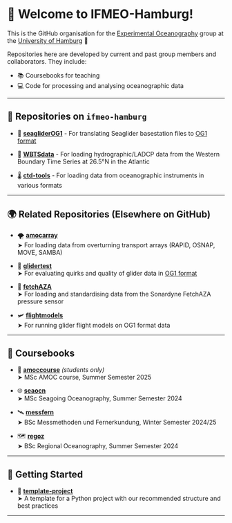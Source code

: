 # 👋 Welcome to IFMEO-Hamburg!

This is the GitHub organisation for the [Experimental Oceanography](http://eleanorfrajka.com) group at the [University of Hamburg](https://www.ifm.uni-hamburg.de/en.html) 🌊

Repositories here are developed by current and past group members and collaborators. They include:

- 📚 Coursebooks for teaching
- 💻 Code for processing and analysing oceanographic data

---
  
## 🧰 Repositories on `ifmeo-hamburg`

- 🐋 [**seagliderOG1**](http://github.com/ifmeo-hamburg/seagliderOG1) - For translating Seaglider basestation files to [OG1 format](https://oceangliderscommunity.github.io/OG-format-user-manual/OG_Format.html)

- 🌊 [**WBTSdata**](http://github.com/ifmeo-hamburg/WBTSdata) - For loading hydrographic/LADCP data from the Western Boundary Time Series at 26.5°N in the Atlantic

- 🌡️ [**ctd-tools**](http://github.com/ifmeo-hamburg/ctd-tools) - For loading data from oceanographic instruments in various formats

---

## 🌍 Related Repositories (Elsewhere on GitHub)

- 🌪️ [**amocarray**](http://github.com/AMOCCommunity/amocarray)  
  ➤ For loading data from overturning transport arrays (RAPID, OSNAP, MOVE, SAMBA)

- 🤖 [**glidertest**](http://github.com/oceangliderscommunity/glidertest)  
  ➤ For evaluating quirks and quality of glider data in [OG1 format](https://oceangliderscommunity.github.io/OG-format-user-manual/OG_Format.html)

- 🧭 [**fetchAZA**](http://github.com/eleanorfrajka/fetchAZA)  
  ➤ For loading and standardising data from the Sonardyne FetchAZA pressure sensor

- 🛩️ [**flightmodels**](http://github.com/eleanorfrajka/flightmodels)  
  ➤ For running glider flight models on OG1 format data
  
---

## 📘 Coursebooks

- 🧵 [**amoccourse**](http://github.com/ifmeo-hamburg/amoccourse) *(students only)*  
  ➤ MSc AMOC course, Summer Semester 2025

- 🌐 [**seaocn**](http://github.com/ifmeo-hamburg/seaocn)  
  ➤ MSc Seagoing Oceanography, Summer Semester 2024

- 🛰️ [**messfern**](http://github.com/ifmeo-hamburg/messfern)  
  ➤ BSc Messmethoden und Fernerkundung, Winter Semester 2024/25

- 🗺️ [**regoz**](http://github.com/ifmeo-hamburg/regoz)  
  ➤ BSc Regional Oceanography, Summer Semester 2024

---

## 🚀 Getting Started

- 🧪 [**template-project**](http://github.com/eleanorfrajka/template-project)  
  ➤ A template for a Python project with our recommended structure and best practices

---

<!--
🌈 Contribution guidelines - how can the community get involved?
👩‍💻 Useful resources - where can the community find your docs?
🍿 Fun facts - what does your team eat for breakfast?
🧙 You can do mighty things with [Markdown](https://docs.github.com/github/writing-on-github/getting-started-with-writing-and-formatting-on-github/basic-writing-and-formatting-syntax)
-->
